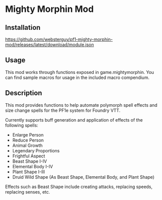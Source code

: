 # Mighty Morphin Mod
## Installation

https://github.com/websterguy/pf1-mighty-morphin-mod/releases/latest/download/module.json

## Usage

This mod works through functions exposed in game.mightymorphin. You can find sample macros for usage in the included macro compendium.

## Description

This mod provides functions to help automate polymorph spell effects and size change spells for the PF1e system for Foundry VTT.

Currently supports buff generation and application of effects of the following spells:
* Enlarge Person
* Reduce Person
* Animal Growth
* Legendary Proportions
* Frightful Aspect
* Beast Shape I-IV
* Elemental Body I-IV
* Plant Shape I-III
* Druid Wild Shape (As Beast Shape, Elemental Body, and Plant Shape)

Effects such as Beast Shape include creating attacks, replacing speeds, replacing senses, etc.
